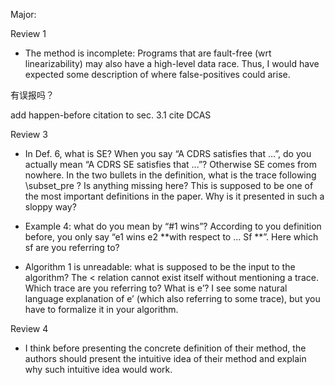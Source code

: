 Major:

Review 1
- The method is incomplete: Programs that are fault-free (wrt linearizability) may also have a high-level data race. Thus, I would have expected some description of where false-positives could arise.

有误报吗？

add happen-before citation to sec. 3.1
cite DCAS


Review 3

- In Def. 6, what is SE? When you say “A CDRS satisfies that ...”, do you actually mean “A CDRS SE satisfies that ...”? Otherwise SE comes from nowhere. In the two bullets in the definition, what is the trace following \subset_pre ? Is anything missing here? This is supposed to be one of the most important definitions in the paper. Why is it presented in such a sloppy way?

- Example 4: what do you mean by “#1 wins”? According to you definition before, you only say “e1 wins e2 **with respect to ... Sf **”. Here which sf are you referring to?

- Algorithm 1 is unreadable: what is supposed to be the input to the algorithm? The < relation cannot exist itself without mentioning a trace.
Which trace are you referring to? What is e’? I see some natural language explanation of e’ (which also referring to some trace), but you have to formalize it in your algorithm.

Review 4

- I think before presenting the concrete definition of their method, the authors should present the intuitive idea of their method and explain why such intuitive idea would work.


